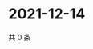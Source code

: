 # 2021-12-14

共 0 条

<!-- BEGIN WEIBO -->
<!-- 最后更新时间 Tue Dec 14 2021 02:10:37 GMT+0800 (China Standard Time) -->

<!-- END WEIBO -->
